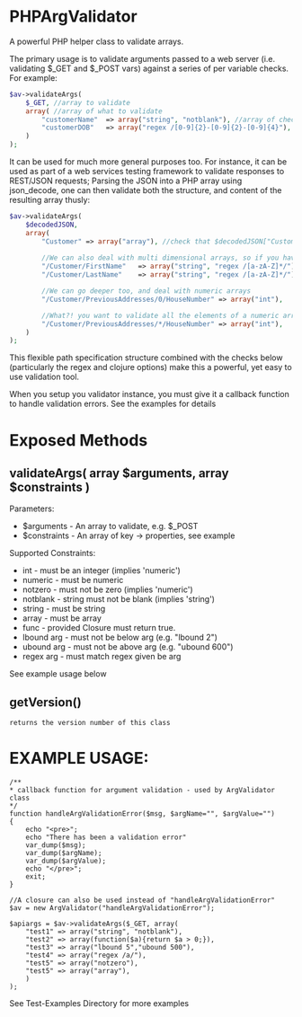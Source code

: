PHPArgValidator
===============

A powerful PHP helper class to validate arrays.

The primary usage is to validate arguments passed to a web server (i.e. validating $_GET and $_POST vars) against a series of per variable checks.
For example:

```php
$av->validateArgs(
	$_GET, //array to validate
	array( //array of what to validate
		"customerName"	=> array("string", "notblank"), //array of checks to perform on $_GET["customerName"]		
		"customerDOB"	=> array("regex /[0-9]{2}-[0-9]{2}-[0-9]{4}"), // array of checks to perform on $_GET["customerDOB"]
	)
);
```

It can be used for much more general purposes too. For instance, it can be used as part of a web services testing framework to validate responses to REST/JSON requests; Parsing the JSON into a PHP array using json_decode, one can then validate both the structure, and content of the resulting array thusly:

```php
$av->validateArgs(
	$decodedJSON,
	array(
		"Customer" => array("array"), //check that $decodedJSON["Customer"] is itself an array
	
		//We can also deal with multi dimensional arrays, so if you have a customer object in you're JSON, you can validate it like:
		"/Customer/FirstName"	=> array("string", "regex /[a-zA-Z]*/"),
		"/Customer/LastName"	=> array("string", "regex /[a-zA-Z]*/"),

		//We can go deeper too, and deal with numeric arrays
		"/Customer/PreviousAddresses/0/HouseNumber"	=> array("int"),

		//What?! you want to validate all the elements of a numeric array without repeating yourself and knowing how long the array with be? OK, just do:
		"/Customer/PreviousAddresses/*/HouseNumber"	=> array("int"),
	)
);
```

This flexible path specification structure combined with the checks below (particularly the regex and clojure options) make this a powerful, yet easy to use validation tool.

When you setup you validator instance, you must give it a callback function to handle validation errors. See the examples for details
	
Exposed Methods
===============

validateArgs( array $arguments, array $constraints )
----------------------------------------------------

Parameters:
* $arguments	-	An array to validate, e.g. $_POST
* $constraints	-	An array of key -> properties, see example

Supported Constraints:

* int		-	must be an integer (implies 'numeric')
* numeric	-	must be numeric
* notzero	-	must not be zero (implies 'numeric')
* notblank	-	string must not be blank (implies 'string')
* string	-	must be string
* array		- 	must be array
* func		- 	provided Closure must return true. 
* lbound arg	-	must not be below arg (e.g. "lbound 2")
* ubound arg	- 	must not be above arg (e.g. "ubound 600")
* regex arg	- 	must match regex given be arg

See example usage below

getVersion()
------------
	returns the version number of this class

EXAMPLE USAGE:
===============

```	
/**
* callback function for argument validation - used by ArgValidator class
*/
function handleArgValidationError($msg, $argName="", $argValue="")
{
	echo "<pre>";
	echo "There has been a validation error"
	var_dump($msg);
	var_dump($argName);
	var_dump($argValue);
	echo "</pre>";
	exit;
}

//A closure can also be used instead of "handleArgValidationError"
$av = new ArgValidator("handleArgValidationError");

$apiargs = $av->validateArgs($_GET, array(
	"test1" => array("string", "notblank"),
	"test2" => array(function($a){return $a > 0;}),
	"test3" => array("lbound 5","ubound 500"),
	"test4" => array("regex /a/"),
	"test5" => array("notzero"),
	"test5" => array("array"),
	)
);
```

See Test-Examples Directory for more examples
